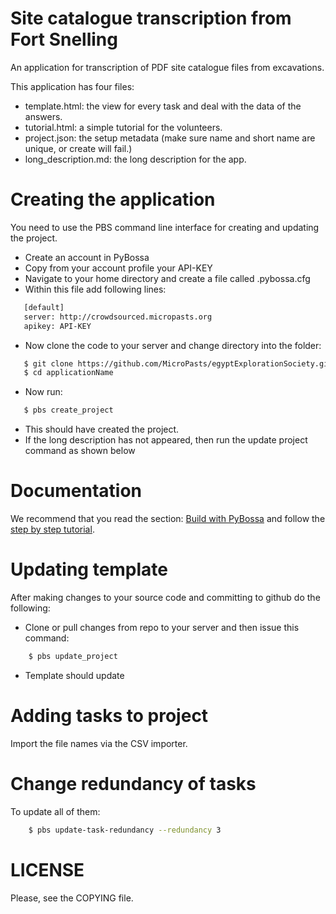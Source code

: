 Site catalogue transcription from Fort Snelling
===============================================

An application for transcription of PDF site catalogue files from excavations.

This application has four files:

* template.html: the view for every task and deal with the data of the answers.
* tutorial.html: a simple tutorial for the volunteers.
* project.json: the setup metadata (make sure name and short name are unique, or create will fail.)
* long_description.md: the long description for the app.


Creating the application
=======================

You need to use the PBS command line interface for creating and updating the project.

*  Create an account in PyBossa
*  Copy from your account profile your API-KEY
*  Navigate to your home directory and create a file called .pybossa.cfg
*  Within this file add following lines:
```bash
   [default]
   server: http://crowdsourced.micropasts.org
   apikey: API-KEY
```
*  Now clone the code to your server and change directory into the folder:
```bash
   $ git clone https://github.com/MicroPasts/egyptExplorationSociety.git applicationName
   $ cd applicationName
```
*  Now run:
```bash
   $ pbs create_project
```
*  This should have created the project.
*  If the long description has not appeared, then run the update project command as shown below

Documentation
=============

We recommend that you read the section: [Build with PyBossa](http://docs.pybossa.com/en/latest/build_with_pybossa.html) 
and follow the [step by step tutorial](http://docs.pybossa.com/en/latest/user/tutorial.html).


Updating template
=================

After making changes to your source code and committing to github do the following:

*  Clone or pull changes from repo to your server and then issue this command:

```bash
    $ pbs update_project
```

*  Template should update


Adding tasks to project
=======================

Import the file names via the CSV importer.

Change redundancy of tasks
==========================

To update all of them:

```bash
    $ pbs update-task-redundancy --redundancy 3
```

LICENSE
=======

Please, see the COPYING file.

